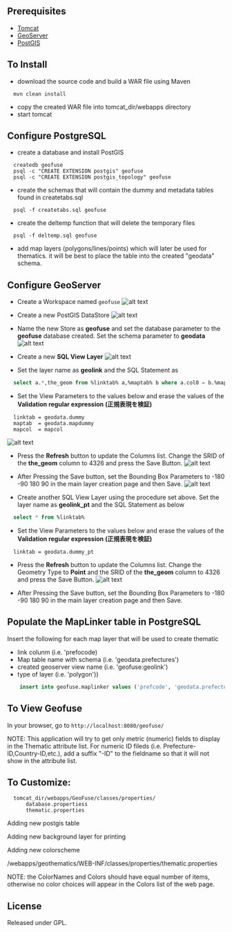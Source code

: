 Prerequisites
-------------
* [Tomcat](http://tomcat.apache.org)
* [GeoServer](http://www.geoserver.org)
* [PostGIS](http://www.postgis.org)

To Install
----------
* download the source code and build a WAR file using Maven

```
  mvn clean install
```

* copy the created WAR file into tomcat_dir/webapps directory
* start tomcat

Configure PostgreSQL
--------------------
* create a database and install PostGIS

```  
  createdb geofuse
  psql -c "CREATE EXTENSION postgis" geofuse
  psql -c "CREATE EXTENSION postgis_topology" geofuse
```

* create the schemas that will contain the dummy and metadata tables found in createtabs.sql

```
  psql -f createtabs.sql geofuse
```

* create the deltemp function that will delete the temporary files

```
  psql -f deltemp.sql geofuse
```

* add map layers (polygons/lines/points) which will later be used for thematics. it will be best to place the table into the created "geodata" schema. 

Configure GeoServer
-------------------
* Create a Workspace named `` geofuse ``
![alt text](https://raw.githubusercontent.com/mbasa/GeoFuse-Admin/master/WebContent/VAADIN/themes/geofuse_admin/layouts/workspace.png "" )

* Create a new PostGIS DataStore
![alt text](https://raw.githubusercontent.com/mbasa/GeoFuse-Admin/master/WebContent/VAADIN/themes/geofuse_admin/layouts/postgis_store.png "" )

* Name the new Store as <strong>geofuse</strong> and set the database parameter to the <strong>geofuse</strong> database created. Set the schema parameter to <strong>geodata</strong>
![alt text](https://raw.githubusercontent.com/mbasa/GeoFuse-Admin/master/WebContent/VAADIN/themes/geofuse_admin/layouts/store.png "" )

* Create a new <strong>SQL View Layer</strong>
![alt text](https://raw.githubusercontent.com/mbasa/GeoFuse-Admin/master/WebContent/VAADIN/themes/geofuse_admin/layouts/sql_view.png "" )

* Set the layer name as <strong>geolink</strong> and the SQL Statement as

```sql
  select a.*,the_geom from %linktab% a,%maptab% b where a.col0 = b.%mapcol%
```

* Set the View Parameters to the values below and erase the values of the <strong>Validation regular expression (正規表現を検証)</strong>

```
  linktab = geodata.dummy
  maptab  = geodata.mapdummy
  mapcol  = mapcol
```

![alt text](https://raw.githubusercontent.com/mbasa/GeoFuse-Admin/master/WebContent/VAADIN/themes/geofuse_admin/layouts/sql_input1.png "" )

* Press the <strong>Refresh</strong> button to update the Columns list. Change the SRID of the <strong>the_geom</strong> column to 4326 and press the Save Button.
![alt text](https://raw.githubusercontent.com/mbasa/GeoFuse-Admin/master/WebContent/VAADIN/themes/geofuse_admin/layouts/sql_input2.png "" )

* After Pressing the Save button, set the Bounding Box Parameters to -180 -90 180 90 in the main layer creation page and then Save.
![alt text](https://raw.githubusercontent.com/mbasa/GeoFuse-Admin/master/WebContent/VAADIN/themes/geofuse_admin/layouts/sql_input3.png "" )

* Create another SQL View Layer using the procedure set above. Set the layer name as <strong>geolink_pt</strong> and the SQL Statement as below

```sql
  select * from %linktab%
```

* Set the View Parameters to the values below and erase the values of the <strong>Validation regular expression (正規表現を検証)</strong>

```
  linktab = geodata.dummy_pt
```

* Press the <strong>Refresh</strong> button to update the Columns list. Change the Geometry Type to <strong>Point</strong> and the SRID of the <strong>the_geom</strong> column to 4326 and press the Save Button.
![alt text](https://raw.githubusercontent.com/mbasa/GeoFuse-Admin/master/WebContent/VAADIN/themes/geofuse_admin/layouts/sql_input4.png "" )

* After Pressing the Save button, set the Bounding Box Parameters to -180 -90 180 90 in the main layer creation page and then Save.


Populate the MapLinker table in PostgreSQL
----------------------------------------

Insert the following for each map layer that will be used to create thematic

* link colunm (i.e. 'prefocode)
* Map table name with schema (i.e. 'geodata.prefectures')
* created geoserver view name (i.e. 'geofuse:geolink')
* type of layer (i.e. 'polygon'))  

```sql
    insert into geofuse.maplinker values ('prefcode', 'geodata.prefecture', 'geofuse:geolink', 'polygon');
```

To View Geofuse
----------------------

In your browser, go to ``http://localhost:8080/geofuse/``

   NOTE: This application will try to get only metric (numeric) fields to
      display in the Thematic attribute list. For numeric ID fileds 
      (i.e. Prefecture-ID,Country-ID,etc.), add a suffix "-ID" to the 
      fieldname so that it will not show in the attribute list.

To Customize:
-------------

```
  tomcat_dir/webapps/GeoFuse/classes/properties/
      database.propertiess
      thematic.properties
```


Adding new postgis table

Adding new background layer for printing

Adding new colorscheme


<tomcat dir>/webapps/geothematics/WEB-INF/classes/properties/thematic.properties

NOTE: the ColorNames and Colors should have equal number of items, otherwise
      no color choices will appear in the Colors list of the web page.



License
-------
Released under GPL.